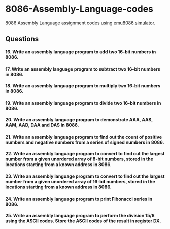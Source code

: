 # 8086-Assembly-Language-codes
8086 Assembly Language assignment codes using [emu8086 simulator](https://emu8086.en.lo4d.com/download/).

## Questions
#### 16. Write an assembly language program to add two 16-bit numbers in 8086.
#### 17. Write an assembly language program to subtract two 16-bit numbers in 8086.
#### 18. Write an assembly language program to multiply two 16-bit numbers in 8086.
#### 19. Write an assembly language program to divide two 16-bit numbers in 8086.
#### 20. Write an assembly language program to demonstrate AAA, AAS, AAM, AAD, DAA and DAS in 8086.
#### 21. Write an assembly language program to find out the count of positive numbers and negative numbers from a series of signed numbers in 8086.
#### 22. Write an assembly language program to convert to find out the largest number from a given unordered array of 8-bit numbers, stored in the locations starting      from a known address in 8086.
#### 23. Write an assembly language program to convert to find out the largest number from a given unordered array of 16-bit numbers, stored in the locations starting from a known address in 8086.
#### 24. Write an assembly language program to print Fibonacci series in 8086.
#### 25. Write an assembly language program to perform the division 15/6 using the ASCII codes. Store the ASCII codes of the result in register DX.
